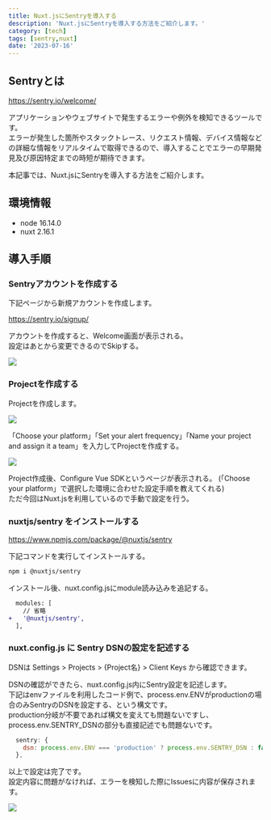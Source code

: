 ```yaml
---
title: Nuxt.jsにSentryを導入する
description: 'Nuxt.jsにSentryを導入する方法をご紹介します。'
category: [tech]
tags: [sentry,nuxt]
date: '2023-07-16'
---
```


## Sentryとは

https://sentry.io/welcome/

アプリケーションやウェブサイトで発生するエラーや例外を検知できるツールです。  
エラーが発生した箇所やスタックトレース、リクエスト情報、デバイス情報などの詳細な情報をリアルタイムで取得できるので、導入することでエラーの早期発見及び原因特定までの時短が期待できます。

本記事では、Nuxt.jsにSentryを導入する方法をご紹介します。


## 環境情報

- node 16.14.0
- nuxt 2.16.1

## 導入手順

### Sentryアカウントを作成する

下記ページから新規アカウントを作成します。

https://sentry.io/signup/

アカウントを作成すると、Welcome画面が表示される。  
設定はあとから変更できるのでSkipする。

![](/images/articles/sentry-to-nuxt/01.png)

### Projectを作成する

Projectを作成します。

![](/images/articles/sentry-to-nuxt/02.png)

「Choose your platform」「Set your alert frequency」「Name your project and assign it a team」を入力してProjectを作成する。

![](/images/articles/sentry-to-nuxt/03.png)

Project作成後、Configure Vue SDKというページが表示される。 (「Choose your platform」で選択した環境に合わせた設定手順を教えてくれる)  
ただ今回はNuxt.jsを利用しているので手動で設定を行う。

### nuxtjs/sentry をインストールする

https://www.npmjs.com/package/@nuxtjs/sentry

下記コマンドを実行してインストールする。

```bash
npm i @nuxtjs/sentry
```

インストール後、nuxt.config.jsにmodule読み込みを追記する。

```diff
  modules: [
    // 省略
+   '@nuxtjs/sentry',
  ],
```

### nuxt.config.js に Sentry DSNの設定を記述する

DSNは Settings > Projects > {Project名} > Client Keys から確認できます。

DSNの確認ができたら、nuxt.config.js内にSentry設定を記述します。  
下記はenvファイルを利用したコード例で、process.env.ENVがproductionの場合のみSentryのDSNを設定する、という構文です。  
production分岐が不要であれば構文を変えても問題ないですし、process.env.SENTRY_DSNの部分も直接記述でも問題ないです。  

```javascript
  sentry: {
    dsn: process.env.ENV === 'production' ? process.env.SENTRY_DSN : false,
  },
```

以上で設定は完了です。  
設定内容に問題がなければ、エラーを検知した際にIssuesに内容が保存されます。

![](/images/articles/sentry-to-nuxt/04.png)






